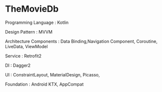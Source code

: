 # TheMovieDb

Programming Language :  Kotlin

Design Pattern : MVVM

Architecture Components : Data Binding,Navigation Component, Coroutine, LiveData, ViewModel

Service : Retrofit2

DI : Dagger2

UI : ConstraintLayout, MaterialDesign, Picasso, 

Foundation : Android KTX, AppCompat
